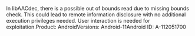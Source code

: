 In libAACdec, there is a possible out of bounds read due to missing bounds check. This could lead to remote information disclosure with no additional execution privileges needed. User interaction is needed for exploitation.Product: AndroidVersions: Android-11Android ID: A-112051700